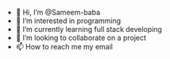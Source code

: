 - 👋 Hi, I’m @Sameem-baba
- 👀 I’m interested in programming
- 🌱 I’m currently learning full stack developing
- 💞️ I’m looking to collaborate on a project 
- 📫 How to reach me my email

<!---
Sameem-baba/Sameem-baba is a ✨ special ✨ repository because its `README.md` (this file) appears on your GitHub profile.
You can click the Preview link to take a look at your changes.
--->
